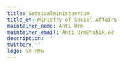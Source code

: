 ```yaml
---
title: Sotsiaalministeerium
title_en: Ministry of Social Affairs
maintainer_name: Anti Urm
maintainer_email: Anti.Urm@tehik.ee
description: ''
twitter: ''
logo: sm.PNG
---
```

